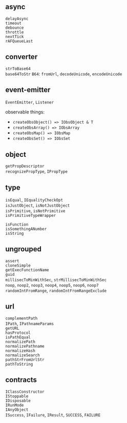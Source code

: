 ## async

`delayAsync`  
`timeout`  
`debounce`  
`throttle`  
`nextTick`  
`rAFQueueLast`

## converter

`strToBase64`  
`base64ToStr`
`B64`: `fromUrl`, `decodeUnicode`, `encodeUnicode`

## event-emitter

`EventEmitter`, `Listener`

observable things:

- `createObsObject() => IObsObject & T`
- `createObsArray() => IObsArray`
- `createObsMap() => IObsMap`
- `createObsSet() => IObsSet`

## object

`getPropDescriptor`  
`recognizePropType`, `IPropType`

## type

`isEqual`, `IEqualityCheckOpt`  
`isJustObject`, `isNotJustObject`  
`isPrimitive`, `isNotPrimitive`  
`isPrimitiveTypeWrapper`

`isFunction`  
`isSomethingANumber`  
`isString`

## ungrouped

`assert`  
`cloneSimple`  
`getExecFunctionName`  
`guid`  
`millisecToMinWithSec`, `strMillisecToMinWithSec`  
`noop`, `noop2`, `noop3`, `noop4`, `noop5`, `noop6`, `noop7`  
`randomIntFromRange`, `randomIntFromRangeExclude`

## url

`complementPath`  
`IPath`, `IPathnameParams`  
`getURL`  
`hasProtocol`  
`isPathEqual`  
`normalizePath`  
`normalizePathname`  
`normalizeHash`  
`normalizeSearch`  
`pathStrFromUrlStr`  
`pathToString`

## contracts

`IClassConstructor`  
`IStoppable`  
`IDisposable`  
`IRunMode`  
`IAnyObject`  
`ISuccess`, `IFailure`, `IResult`, `SUCCESS`, `FAILURE`
